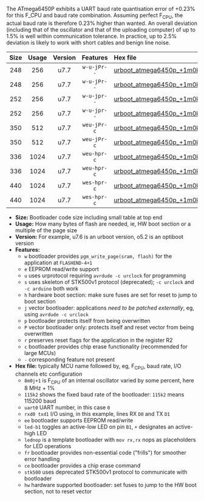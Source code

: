 The ATmega6450P exhibits a UART baud rate quantisation error of +0.23% for this F_CPU and baud rate combination. Assuming perfect F<sub>CPU</sub>, the actual baud rate is therefore 0.23% higher than wanted. An overall deviation (including that of the oscillator and that of the uploading computer) of up to 1.5% is well within communication tolerance. In practice, up to 2.5% deviation is likely to work with short cables and benign line noise.

|Size|Usage|Version|Features|Hex file|
|:-:|:-:|:-:|:-:|:--|
|248|256|u7.7|`w-u-jPr--`|[urboot_atmega6450p_+1m0k+2_+++2k4_uart0_rxe0_txe1_led+b7.hex](https://raw.githubusercontent.com/stefanrueger/urboot.hex/main/mcus/atmega6450p/internal_oscillator/fcpu_+1m0k+2/br_+++2k4/urboot_atmega6450p_+1m0k+2_+++2k4_uart0_rxe0_txe1_led+b7.hex)|
|248|256|u7.7|`w-u-jPr--`|[urboot_atmega6450p_+1m0k+2_+++2k4_uart0_rxe0_txe1_lednop.hex](https://raw.githubusercontent.com/stefanrueger/urboot.hex/main/mcus/atmega6450p/internal_oscillator/fcpu_+1m0k+2/br_+++2k4/urboot_atmega6450p_+1m0k+2_+++2k4_uart0_rxe0_txe1_lednop.hex)|
|252|256|u7.7|`w-u-jpr--`|[urboot_atmega6450p_+1m0k+2_+++2k4_uart0_rxe0_txe1_led+b7_fr.hex](https://raw.githubusercontent.com/stefanrueger/urboot.hex/main/mcus/atmega6450p/internal_oscillator/fcpu_+1m0k+2/br_+++2k4/urboot_atmega6450p_+1m0k+2_+++2k4_uart0_rxe0_txe1_led+b7_fr.hex)|
|252|256|u7.7|`w-u-jpr--`|[urboot_atmega6450p_+1m0k+2_+++2k4_uart0_rxe0_txe1_lednop_fr.hex](https://raw.githubusercontent.com/stefanrueger/urboot.hex/main/mcus/atmega6450p/internal_oscillator/fcpu_+1m0k+2/br_+++2k4/urboot_atmega6450p_+1m0k+2_+++2k4_uart0_rxe0_txe1_lednop_fr.hex)|
|350|512|u7.7|`weu-jPr-c`|[urboot_atmega6450p_+1m0k+2_+++2k4_uart0_rxe0_txe1_ee_led+b7_fr_ce.hex](https://raw.githubusercontent.com/stefanrueger/urboot.hex/main/mcus/atmega6450p/internal_oscillator/fcpu_+1m0k+2/br_+++2k4/urboot_atmega6450p_+1m0k+2_+++2k4_uart0_rxe0_txe1_ee_led+b7_fr_ce.hex)|
|350|512|u7.7|`weu-jPr-c`|[urboot_atmega6450p_+1m0k+2_+++2k4_uart0_rxe0_txe1_ee_lednop_fr_ce.hex](https://raw.githubusercontent.com/stefanrueger/urboot.hex/main/mcus/atmega6450p/internal_oscillator/fcpu_+1m0k+2/br_+++2k4/urboot_atmega6450p_+1m0k+2_+++2k4_uart0_rxe0_txe1_ee_lednop_fr_ce.hex)|
|336|1024|u7.7|`weu-hpr-c`|[urboot_atmega6450p_+1m0k+2_+++2k4_uart0_rxe0_txe1_ee_led+b7_fr_ce_hw.hex](https://raw.githubusercontent.com/stefanrueger/urboot.hex/main/mcus/atmega6450p/internal_oscillator/fcpu_+1m0k+2/br_+++2k4/urboot_atmega6450p_+1m0k+2_+++2k4_uart0_rxe0_txe1_ee_led+b7_fr_ce_hw.hex)|
|336|1024|u7.7|`weu-hpr-c`|[urboot_atmega6450p_+1m0k+2_+++2k4_uart0_rxe0_txe1_ee_lednop_fr_ce_hw.hex](https://raw.githubusercontent.com/stefanrueger/urboot.hex/main/mcus/atmega6450p/internal_oscillator/fcpu_+1m0k+2/br_+++2k4/urboot_atmega6450p_+1m0k+2_+++2k4_uart0_rxe0_txe1_ee_lednop_fr_ce_hw.hex)|
|440|1024|u7.7|`wes-hpr-c`|[urboot_atmega6450p_+1m0k+2_+++2k4_uart0_rxe0_txe1_ee_led+b7_fr_ce_stk500_hw.hex](https://raw.githubusercontent.com/stefanrueger/urboot.hex/main/mcus/atmega6450p/internal_oscillator/fcpu_+1m0k+2/br_+++2k4/urboot_atmega6450p_+1m0k+2_+++2k4_uart0_rxe0_txe1_ee_led+b7_fr_ce_stk500_hw.hex)|
|440|1024|u7.7|`wes-hpr-c`|[urboot_atmega6450p_+1m0k+2_+++2k4_uart0_rxe0_txe1_ee_lednop_fr_ce_stk500_hw.hex](https://raw.githubusercontent.com/stefanrueger/urboot.hex/main/mcus/atmega6450p/internal_oscillator/fcpu_+1m0k+2/br_+++2k4/urboot_atmega6450p_+1m0k+2_+++2k4_uart0_rxe0_txe1_ee_lednop_fr_ce_stk500_hw.hex)|

- **Size:** Bootloader code size including small table at top end
- **Usage:** How many bytes of flash are needed, ie, HW boot section or a multiple of the page size
- **Version:** For example, u7.6 is an urboot version, o5.2 is an optiboot version
- **Features:**
  + `w` bootloader provides `pgm_write_page(sram, flash)` for the application at `FLASHEND-4+1`
  + `e` EEPROM read/write support
  + `u` uses urprotocol requiring `avrdude -c urclock` for programming
  + `s` uses skeleton of STK500v1 protocol (deprecated); `-c urclock` and `-c arduino` both work
  + `h` hardware boot section: make sure fuses are set for reset to jump to boot section
  + `j` vector bootloader: applications *need to be patched externally*, eg, using `avrdude -c urclock`
  + `p` bootloader protects itself from being overwritten
  + `P` vector bootloader only: protects itself and reset vector from being overwritten
  + `r` preserves reset flags for the application in the register R2
  + `c` bootloader provides chip erase functionality (recommended for large MCUs)
  + `-` corresponding feature not present
- **Hex file:** typically MCU name followed by, eg, F<sub>CPU</sub>, baud rate, I/O channels etc configuration
  + `8m0j+1` is F<sub>CPU</sub> of an internal oscillator varied by some percent, here 8 MHz + 1%
  + `115k2` shows the fixed baud rate of the bootloader: `115k2` means 115200 baud
  + `uart0` UART number, in this case `0`
  + `rxd0 txd1` I/O using, in this example, lines RX `D0` and TX `D1`
  + `ee` bootloader supports EEPROM read/write
  + `led-b1` toggles an active-low LED on pin `B1`, `+` designates an active-high LED
  + `lednop` is a template bootloader with `mov rx,rx` nops as placeholders for LED operations
  + `fr` bootloader provides non-essential code ("frills") for smoother error handling
  + `ce` bootloader provides a chip erase command
  + `stk500` uses deprecated STK500v1 protocol to communicate with bootloader
  + `hw` hardware supported bootloader: set fuses to jump to the HW boot section, not to reset vector
